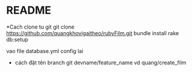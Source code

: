 # README

*Cach clone tu git
git clone https://github.com/quangkhovigaitheo/rubyFilm.git
bundle install
rake db:setup

vao file database.yml config lai

* cách đặt tên branch git
devname/feature_name
vd quang/create_film

